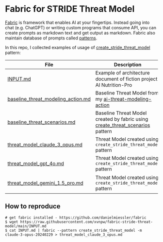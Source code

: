 # Fabric for STRIDE Threat Model

[Fabric](https://github.com/danielmiessler/fabric) is framework that enables AI at your fingertips. Instead going into chat (e.g. ChatGPT) or writing custom programs that consume API, you can create prompts as markdown text and get output as markdown. Fabric also maintain database of prompts called [patterns](https://github.com/danielmiessler/fabric/tree/main/patterns).

In this repo, I collected examples of usage of [create_stride_threat_model](https://github.com/danielmiessler/fabric/blob/main/patterns/create_stride_threat_model/system.md) pattern:

| File | Description | Model |
| --- | --- | --- |
| [INPUT.md](INPUT.md) | Example of architecture document of fiction project AI Nutrition-Pro | --- |
| [baseline_threat_modeling_action.md](baseline_threat_modeling_action.md) | Baseline Threat Model from my [ai-threat-modeling-action](https://github.com/xvnpw/ai-threat-modeling-action) | Claude 3 Opus |
| [baseline_threat_scenarios.md](baseline_threat_scenarios.md) | Baseline Threat Model created by fabric using [create_threat_scenarios](https://github.com/danielmiessler/fabric/blob/main/patterns/create_threat_scenarios/system.md) pattern | Claude 3 Opus |
| [threat_model_claude_3_opus.md](threat_model_claude_3_opus.md) | Threat Model created using `create_stride_threat_model` pattern | Claude 3 Opus |
| [threat_model_gpt_4o.md](threat_model_gpt_4o.md) | Threat Model created using `create_stride_threat_model` pattern | GPT-4o |
| [threat_model_gemini_1.5_pro.md](threat_model_gemini_1.5_pro.md) | Threat Model created using `create_stride_threat_model` pattern | Gemini-1.5 Pro Latest |

## How to reproduce

```
# get fabric installed - https://github.com/danielmiessler/fabric
$ wget https://raw.githubusercontent.com/xvnpw/fabric-stride-threat-model/main/INPUT.md
$ cat INPUT.md | fabric --pattern create_stride_threat_model -m claude-3-opus-20240229 > threat_model_claude_3_opus.md
```